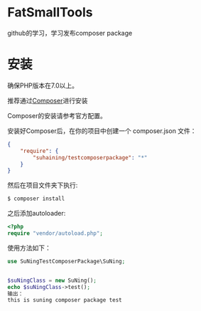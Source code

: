 # FatSmallTools
github的学习，学习发布composer package

# 安装
确保PHP版本在7.0以上。

推荐通过[Composer](https://getcomposer.org/)进行安装

Composer的安装请参考官方配置。

安装好Composer后，在你的项目中创建一个 composer.json 文件：
```json
{
    "require": {
        "suhaining/testcomposerpackage": "*"
    }
}
```

然后在项目文件夹下执行:
```bash
$ composer install
```

之后添加autoloader:
```php
<?php
require "vendor/autoload.php";
```

使用方法如下：
```php
use SuNingTestComposerPackage\SuNing;


$suNingClass = new SuNing();
echo $suNingClass->test();
输出：
this is suning composer package test
